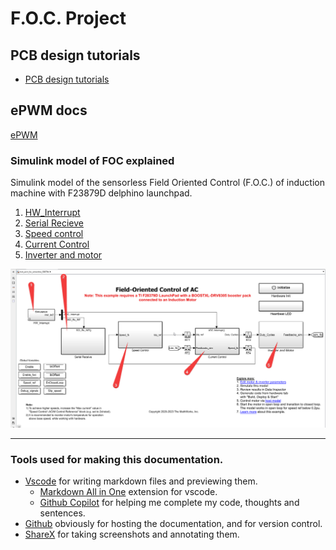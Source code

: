 # F.O.C. Project


## PCB design tutorials
- [PCB design tutorials](./Writings/PCB_design_tutorials.md)


## ePWM docs

[ePWM](./Writings/ePWM.md)


### Simulink model of FOC explained


Simulink model of the sensorless Field Oriented Control (F.O.C.) of induction machine with F23879D delphino launchpad.

1. [HW_Interrupt](./Writings/HW_Interrupt.md)
2. [Serial Recieve](./Writings/Serial_Receive.md)
3. [Speed control](./Writings/Speed_control.md)
4. [Current Control](./Writings/Current_control.md)
5. [Inverter and motor](./Writings/InverterMotor.md)


![alt text](./images/image-6.png)

---

### Tools used for making this documentation.

- [Vscode](https://code.visualstudio.com/) for writing markdown files and previewing them.
  - [Markdown All in One](https://marketplace.visualstudio.com/items?itemName=yzhang.markdown-all-in-one) extension for vscode.
  - [Github Copilot](https://copilot.github.com/) for helping me complete my code, thoughts and sentences.
- [Github](https://github.com) obviously for hosting the documentation, and for version control.
- [ShareX](https://getsharex.com/) for taking screenshots and annotating them.